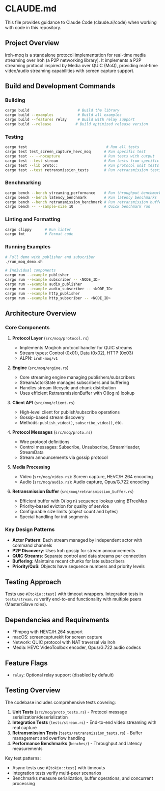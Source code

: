 # CLAUDE.md

This file provides guidance to Claude Code (claude.ai/code) when working with code in this repository.

## Project Overview

iroh-moq is a standalone protocol implementation for real-time media streaming over Iroh (a P2P networking library). It implements a P2P streaming protocol inspired by Media over QUIC (MoQ), providing real-time video/audio streaming capabilities with screen capture support.

## Build and Development Commands

### Building
```bash
cargo build                      # Build the library
cargo build --examples           # Build all examples
cargo build --features relay     # Build with relay support
cargo build --release           # Build optimized release version
```

### Testing
```bash
cargo test                                    # Run all tests
cargo test test_screen_capture_hevc_moq      # Run specific test
cargo test -- --nocapture                    # Run tests with output
cargo test --test stream                     # Run tests from specific file
cargo test --lib proto::                     # Run protocol unit tests
cargo test --test retransmission_tests       # Run retransmission tests
```

### Benchmarking
```bash
cargo bench --bench streaming_performance    # Run throughput benchmarks
cargo bench --bench latency_benchmark        # Run latency benchmarks
cargo bench --bench retransmission_benchmark # Run retransmission buffer benchmarks
cargo bench -- --sample-size 10              # Quick benchmark run
```

### Linting and Formatting
```bash
cargo clippy      # Run linter
cargo fmt         # Format code
```

### Running Examples
```bash
# Full demo with publisher and subscriber
./run_moq_demo.sh

# Individual components
cargo run --example publisher
cargo run --example subscriber -- <NODE_ID>
cargo run --example audio_publisher
cargo run --example audio_subscriber -- <NODE_ID>
cargo run --example http_publisher
cargo run --example http_subscriber -- <NODE_ID>
```

## Architecture Overview

### Core Components

1. **Protocol Layer** (`src/moq/protocol.rs`)
   - Implements MoqIroh protocol handler for QUIC streams
   - Stream types: Control (0x01), Data (0x02), HTTP (0x03)
   - ALPN: `iroh-moq/v1`

2. **Engine** (`src/moq/engine.rs`)
   - Core streaming engine managing publishers/subscribers
   - StreamActorState manages subscribers and buffering
   - Handles stream lifecycle and chunk distribution
   - Uses efficient RetransmissionBuffer with O(log n) lookup

3. **Client API** (`src/moq/client.rs`)
   - High-level client for publish/subscribe operations
   - Gossip-based stream discovery
   - Methods: `publish_video()`, `subscribe_video()`, etc.

4. **Protocol Messages** (`src/moq/proto.rs`)
   - Wire protocol definitions
   - Control messages: Subscribe, Unsubscribe, StreamHeader, StreamData
   - Stream announcements via gossip protocol

5. **Media Processing**
   - Video (`src/moq/video.rs`): Screen capture, HEVC/H.264 encoding
   - Audio (`src/moq/audio.rs`): Audio capture, Opus/G.722 encoding

6. **Retransmission Buffer** (`src/moq/retransmission_buffer.rs`)
   - Efficient buffer with O(log n) sequence lookup using BTreeMap
   - Priority-based eviction for quality of service
   - Configurable size limits (object count and bytes)
   - Special handling for init segments

### Key Design Patterns

- **Actor Pattern**: Each stream managed by independent actor with command channels
- **P2P Discovery**: Uses Iroh gossip for stream announcements
- **QUIC Streams**: Separate control and data streams per connection
- **Buffering**: Maintains recent chunks for late subscribers
- **Priority/QoS**: Objects have sequence numbers and priority levels

## Testing Approach

Tests use `#[tokio::test]` with timeout wrappers. Integration tests in `tests/stream.rs` verify end-to-end functionality with multiple peers (Master/Slave roles).

## Dependencies and Requirements

- FFmpeg with HEVC/H.264 support
- macOS: screencapturekit for screen capture
- Network: QUIC protocol with NAT traversal via Iroh
- Media: HEVC VideoToolbox encoder, Opus/G.722 audio codecs

## Feature Flags

- `relay`: Optional relay support (disabled by default)

## Testing Overview

The codebase includes comprehensive tests covering:

1. **Unit Tests** (`src/moq/proto_tests.rs`) - Protocol message serialization/deserialization
2. **Integration Tests** (`tests/stream.rs`) - End-to-end video streaming with real capture
3. **Retransmission Tests** (`tests/retransmission_tests.rs`) - Buffer management and overflow handling
4. **Performance Benchmarks** (`benches/`) - Throughput and latency measurements

Key test patterns:
- Async tests use `#[tokio::test]` with timeouts
- Integration tests verify multi-peer scenarios
- Benchmarks measure serialization, buffer operations, and concurrent processing